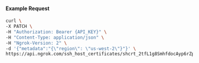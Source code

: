 <!-- Code generated for API Clients. DO NOT EDIT. -->

#### Example Request

```bash
curl \
-X PATCH \
-H "Authorization: Bearer {API_KEY}" \
-H "Content-Type: application/json" \
-H "Ngrok-Version: 2" \
-d '{"metadata":"{\"region\": \"us-west-2\"}"}' \
https://api.ngrok.com/ssh_host_certificates/shcrt_2tfL1g8SmhfdocAyp6rZpF57EF2
```
